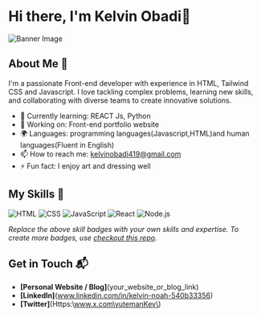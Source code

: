 # Hi there, I'm Kelvin Obadi👋

![Banner Image](your_banner_image_url_here)

## About Me 🚀

I'm a passionate Front-end developer with experience in HTML, Tailwind CSS and Javascript. I love tackling complex problems, learning new skills, and collaborating with diverse teams to create innovative solutions.

- 🌱 Currently learning: REACT Js, Python
- 🔭 Working on: Front-end portfolio website
- 🌍 Languages: programming languages(Javascript,HTML)and human languages(Fluent in English)
- 📫 How to reach me: kelvinobadi419@gmail.com
- ⚡ Fun fact: I enjoy art and dressing well

## My Skills 🧠

![HTML](https://img.shields.io/badge/-HTML-E34F26?style=flat-square&logo=html5&logoColor=white)
![CSS](https://img.shields.io/badge/-CSS-1572B6?style=flat-square&logo=css3&logoColor=white)
![JavaScript](https://img.shields.io/badge/-JavaScript-F7DF1E?style=flat-square&logo=javascript&logoColor=black)
![React](https://img.shields.io/badge/-React-61DAFB?style=flat-square&logo=react&logoColor=black)
![Node.js](https://img.shields.io/badge/-Node.js-339933?style=flat-square&logo=node.js&logoColor=white)

*Replace the above skill badges with your own skills and expertise. To create more badges, use [checkout this repo](https://github.com/alexandresanlim/Badges4-README.md-Profile).*


## Get in Touch 📬

- **[Personal Website / Blog]**(your_website_or_blog_link)
- **[LinkedIn]**(www.linkedin.com/in/kelvin-noah-540b33356)
- **[Twitter]**(Https:\\www.x.com\yutemanKev\)


